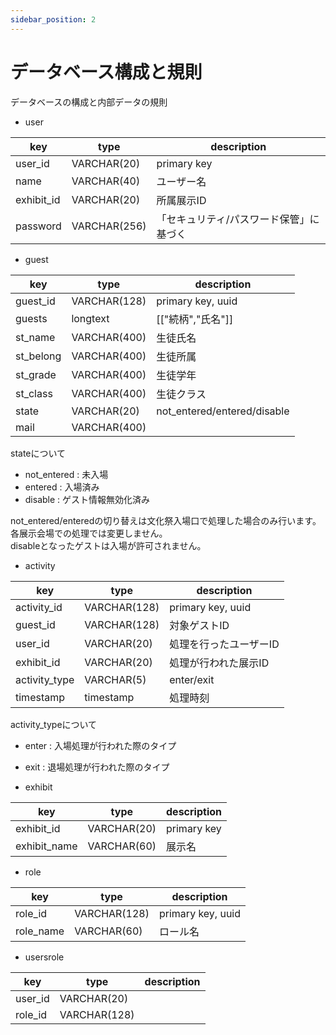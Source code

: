 ```yaml
---
sidebar_position: 2
---
```


# データベース構成と規則
データベースの構成と内部データの規則
- user  

|key|type|description|
|----|----|----|
|user_id|VARCHAR(20)|primary key|
|name|VARCHAR(40)|ユーザー名|
|exhibit_id|VARCHAR(20)|所属展示ID|
|password|VARCHAR(256)|「セキュリティ/パスワード保管」に基づく|

- guest

|key|type|description|
|----|----|----|
|guest_id|VARCHAR(128)|primary key, uuid|
|guests|longtext|[["続柄","氏名"]]|
|st_name|VARCHAR(400)|生徒氏名|
|st_belong|VARCHAR(400)|生徒所属|
|st_grade|VARCHAR(400)|生徒学年|
|st_class|VARCHAR(400)|生徒クラス|
|state|VARCHAR(20)|not_entered/entered/disable|
|mail|VARCHAR(400)||

stateについて
- not_entered : 未入場
- entered : 入場済み
- disable : ゲスト情報無効化済み

not_entered/enteredの切り替えは文化祭入場口で処理した場合のみ行います。  
各展示会場での処理では変更しません。  
disableとなったゲストは入場が許可されません。

- activity

|key|type|description|
|----|----|----|
|activity_id|VARCHAR(128)|primary key, uuid|
|guest_id|VARCHAR(128)|対象ゲストID|
|user_id|VARCHAR(20)|処理を行ったユーザーID|
|exhibit_id|VARCHAR(20)|処理が行われた展示ID|
|activity_type|VARCHAR(5)|enter/exit|
|timestamp|timestamp|処理時刻|

activity_typeについて
- enter : 入場処理が行われた際のタイプ
- exit : 退場処理が行われた際のタイプ

- exhibit
 
|key|type|description|
|----|----|----|
|exhibit_id|VARCHAR(20)|primary key|
|exhibit_name|VARCHAR(60)|展示名|

- role

|key|type|description|
|----|----|----|
|role_id|VARCHAR(128)|primary key, uuid|
|role_name|VARCHAR(60)|ロール名|

- usersrole

|key|type|description|
|----|----|----|
|user_id|VARCHAR(20)||
|role_id|VARCHAR(128)||
